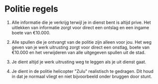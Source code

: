# Politie regels

1. Alle informatie die je verkrijg terwijl je in dienst bent is altijd prive. Het uitlekken van informatie zorgt voor direct een ontslag en een ingame boete van €10.000.

1. Alle spullen die je ontvangt van de politie zijn alleen voor jou. Het weg geven van je werk uitrusting zorgt voor direct een onstlag, boete van €10.000 en het verwijderen van alle uitgegeven spullen uit de stad.

1. Je dient altijd je werk uitrusting weg te leggen als je uit dienst gaat.

1. Je dient in de politie helicopter "Zulu" realistisch te gedragen. Dit houd in dat je normaal vliegt en niet bijvoorbeeld onder bruggen door stunt.
